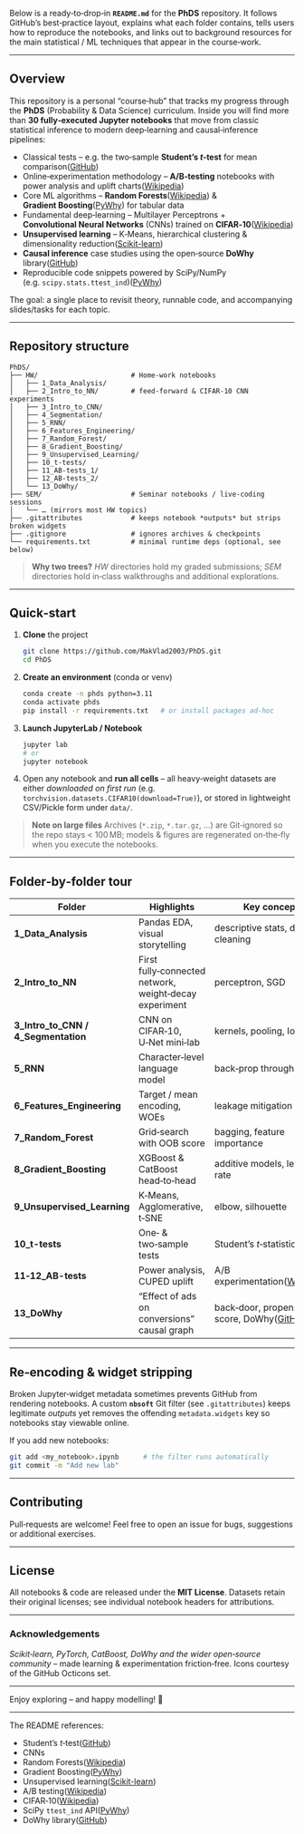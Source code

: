 Below is a ready‑to‑drop‑in **`README.md`** for the **PhDS** repository.
It follows GitHub’s best‑practice layout, explains what each folder contains, tells users how to reproduce the notebooks, and links out to background resources for the main statistical / ML techniques that appear in the course‑work.

---

## Overview

This repository is a personal “course‑hub” that tracks my progress through the **PhDS** (Probability & Data Science) curriculum.
Inside you will find more than **30 fully‑executed Jupyter notebooks** that move from classic statistical inference to modern deep‑learning and causal‑inference pipelines:

* Classical tests – e.g. the two‑sample **Student’s *t*‑test** for mean comparison([GitHub][1])
* Online‑experimentation methodology – **A/B‑testing** notebooks with power analysis and uplift charts([Wikipedia][2])
* Core ML algorithms – **Random Forests**([Wikipedia][3]) & **Gradient Boosting**([PyWhy][4]) for tabular data
* Fundamental deep‑learning – Multilayer Perceptrons + **Convolutional Neural Networks** (CNNs) trained on **CIFAR‑10**([Wikipedia][5])
* **Unsupervised learning** – K‑Means, hierarchical clustering & dimensionality reduction([Scikit-learn][6])
* **Causal inference** case studies using the open‑source **DoWhy** library([GitHub][7])
* Reproducible code snippets powered by SciPy/NumPy (e.g. `scipy.stats.ttest_ind`)([PyWhy][8])

The goal: a single place to revisit theory, runnable code, and accompanying slides/tasks for each topic.

---

## Repository structure

```text
PhDS/
├── HW/                       # Home‑work notebooks
│   ├── 1_Data_Analysis/
│   ├── 2_Intro_to_NN/        # feed‑forward & CIFAR‑10 CNN experiments
│   ├── 3_Intro_to_CNN/
│   ├── 4_Segmentation/
│   ├── 5_RNN/
│   ├── 6_Features_Engineering/
│   ├── 7_Random_Forest/
│   ├── 8_Gradient_Boosting/
│   ├── 9_Unsupervised_Learning/
│   ├── 10_t-tests/
│   ├── 11_AB-tests_1/
│   ├── 12_AB-tests_2/
│   └── 13_DoWhy/
├── SEM/                      # Seminar notebooks / live‑coding sessions
│   └── … (mirrors most HW topics)
├── .gitattributes            # keeps notebook *outputs* but strips broken widgets
├── .gitignore                # ignores archives & checkpoints
└── requirements.txt          # minimal runtime deps (optional, see below)
```

> **Why two trees?**
> *HW* directories hold my graded submissions; *SEM* directories hold in‑class walkthroughs and additional explorations.

---

## Quick‑start

1. **Clone** the project

   ```bash
   git clone https://github.com/MakVlad2003/PhDS.git
   cd PhDS
   ```

2. **Create an environment** (conda or venv)

   ```bash
   conda create -n phds python=3.11
   conda activate phds
   pip install -r requirements.txt   # or install packages ad‑hoc
   ```

3. **Launch JupyterLab / Notebook**

   ```bash
   jupyter lab
   # or
   jupyter notebook
   ```

4. Open any notebook and **run all cells** – all heavy‑weight datasets are either
   *downloaded on first run* (e.g. `torchvision.datasets.CIFAR10(download=True)`),
   or stored in lightweight CSV/Pickle form under `data/`.

> **Note on large files**
> Archives (`*.zip`, `*.tar.gz`, …) are Git‑ignored so the repo stays < 100 MB;
> models & figures are regenerated on‑the‑fly when you execute the notebooks.

---

## Folder‑by‑folder tour

| Folder                                  | Highlights                                             | Key concepts                                    |
| --------------------------------------- | ------------------------------------------------------ | ----------------------------------------------- |
| **1\_Data\_Analysis**                   | Pandas EDA, visual storytelling                        | descriptive stats, data cleaning                |
| **2\_Intro\_to\_NN**                    | First fully‑connected network, weight‑decay experiment | perceptron, SGD                                 |
| **3\_Intro\_to\_CNN / 4\_Segmentation** | CNN on CIFAR‑10, U‑Net mini‑lab                        | kernels, pooling, IoU metric                    |
| **5\_RNN**                              | Character‑level language model                         | back‑prop through time                          |
| **6\_Features\_Engineering**            | Target / mean encoding, WOEs                           | leakage mitigation                              |
| **7\_Random\_Forest**                   | Grid‑search with OOB score                             | bagging, feature importance                     |
| **8\_Gradient\_Boosting**               | XGBoost & CatBoost head‑to‑head                        | additive models, learning rate                  |
| **9\_Unsupervised\_Learning**           | K‑Means, Agglomerative, t‑SNE                          | elbow, silhouette                               |
| **10\_t-tests**                         | One‑ & two‑sample tests                                | Student’s *t*‑statistic([GitHub][1])            |
| **11‑12\_AB-tests**                     | Power analysis, CUPED uplift                           | A/B experimentation([Wikipedia][2])             |
| **13\_DoWhy**                           | “Effect of ads on conversions” causal graph            | back‑door, propensity score, DoWhy([GitHub][7]) |

---

## Re‑encoding & widget stripping

Broken Jupyter‑widget metadata sometimes prevents GitHub from rendering notebooks.
A custom **`nbsoft`** Git filter (see `.gitattributes`) keeps legitimate *outputs* yet
removes the offending `metadata.widgets` key so notebooks stay viewable online.

If you add new notebooks:

```bash
git add <my_notebook>.ipynb      # the filter runs automatically
git commit -m "Add new lab"
```

---

## Contributing

Pull‑requests are welcome!
Feel free to open an issue for bugs, suggestions or additional exercises.

---

## License

All notebooks & code are released under the **MIT License**.
Datasets retain their original licenses; see individual notebook headers for attributions.

---

### Acknowledgements

*Scikit‑learn, PyTorch, CatBoost, DoWhy and the wider open‑source community* – made learning & experimentation friction‑free.
Icons courtesy of the GitHub Octicons set.

---

Enjoy exploring – and happy modelling! 🚀

---

<!-- CITATIONS -->

The README references:

* Student’s *t*‑test([GitHub][1])
* CNNs
* Random Forests([Wikipedia][3])
* Gradient Boosting([PyWhy][4])
* Unsupervised learning([Scikit-learn][6])
* A/B testing([Wikipedia][2])
* CIFAR‑10([Wikipedia][5])
* SciPy `ttest_ind` API([PyWhy][8])
* DoWhy library([GitHub][7])

[1]: https://github.com/MakVlad2003/PhDS/tree/main/HW "PhDS/HW at main · MakVlad2003/PhDS · GitHub"
[2]: https://en.wikipedia.org/wiki/A/B_testing "A/B testing - Wikipedia"
[3]: https://en.wikipedia.org/wiki/Student%27s_t-test "Student's t-test - Wikipedia"
[4]: https://pywhy.github.io/dowhy/latest/ "Internal Error"
[5]: https://en.wikipedia.org/wiki/CIFAR-10 "CIFAR-10 - Wikipedia"
[6]: https://scikit-learn.org/stable/modules/generated/sklearn.ensemble.RandomForestClassifier.html "Internal Error"
[7]: https://github.com/py-why/dowhy "GitHub - py-why/dowhy: DoWhy is a Python library for causal inference that supports explicit modeling and testing of causal assumptions. DoWhy is based on a unified language for causal inference, combining causal graphical models and potential outcomes frameworks."
[8]: https://pywhy.github.io/dowhy/latest/getting_started.html "Internal Error"
